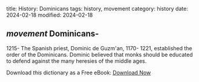 title: History: Dominicans
tags: history, movement
category: history
date: 2024-02-18
modified: 2024-02-18

## _movement_  Dominicans-
1215-
The Spanish priest, Dominic de Guzm\'an,
    1170-
1221,
 established the order of the Dominicans.  Dominic
  believed that monks should be educated to defend against the many
  heresies of the middle ages.


Download *this* dictionary as a Free eBook: [Download Now]({static}static/CairnsHistoryDictionary.pdf)

